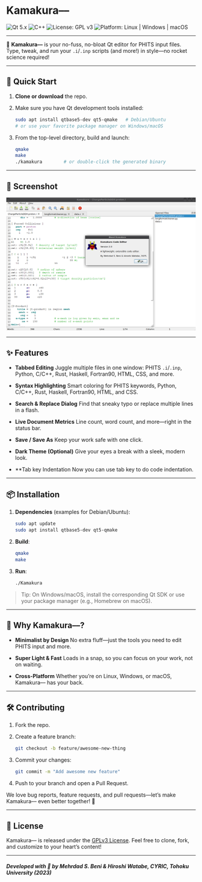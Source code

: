# Kamakura––

![Qt 5.x](https://img.shields.io/badge/Qt-5.x-blue)
![C++](https://img.shields.io/badge/Lang-C++-f1c40f)
![License: GPL v3](https://img.shields.io/badge/License-GPLv3-blue)
![Platform: Linux | Windows | macOS](https://img.shields.io/badge/Platform-Linux%20%7C%20Windows%20%7C%20macOS-lightgrey)

---

🎉 **Kamakura––** is your no-fuss, no-bloat Qt editor for PHITS input files. Type, tweak, and run your `.i`/`.inp` scripts (and more!) in style—no rocket science required!

---

## 🚀 Quick Start

1. **Clone or download** the repo.
2. Make sure you have Qt development tools installed:

   ```bash
   sudo apt install qtbase5-dev qt5-qmake   # Debian/Ubuntu
   # or use your favorite package manager on Windows/macOS
   ```
3. From the top-level directory, build and launch:

   ```bash
   qmake
   make
   ./kamakura        # or double-click the generated binary
   ```

---

## 📸 Screenshot

![Kamakura in Action](screenshot.png)

---

## ✨ Features

* **Tabbed Editing**
  Juggle multiple files in one window: PHITS `.i`/`.inp`, Python, C/C++, Rust, Haskell, Fortran90, HTML, CSS, and more.

* **Syntax Highlighting**
  Smart coloring for PHITS keywords, Python, C/C++, Rust, Haskell, Fortran90, HTML, and CSS.

* **Search & Replace Dialog**
  Find that sneaky typo or replace multiple lines in a flash.

* **Live Document Metrics**
  Line count, word count, and more—right in the status bar.

* **Save / Save As**
  Keep your work safe with one click.

* **Dark Theme (Optional)**
  Give your eyes a break with a sleek, modern look.

* **Tab key Indentation 
  Now you can use tab key to do code indentation.
---

## 📦 Installation

1. **Dependencies** (examples for Debian/Ubuntu):

   ```bash
   sudo apt update
   sudo apt install qtbase5-dev qt5-qmake
   ```
2. **Build**:

   ```bash
   qmake
   make
   ```
3. **Run**:

   ```bash
   ./Kamakura
   ```

> Tip: On Windows/macOS, install the corresponding Qt SDK or use your package manager (e.g., Homebrew on macOS).

---

## 🎯 Why Kamakura––?

* **Minimalist by Design**
  No extra fluff—just the tools you need to edit PHITS input and more.

* **Super Light & Fast**
  Loads in a snap, so you can focus on your work, not on waiting.

* **Cross-Platform**
  Whether you’re on Linux, Windows, or macOS, Kamakura–– has your back.

---

## 🛠️ Contributing

1. Fork the repo.
2. Create a feature branch:

   ```bash
   git checkout -b feature/awesome-new-thing
   ```
3. Commit your changes:

   ```bash
   git commit -m "Add awesome new feature"
   ```
4. Push to your branch and open a Pull Request.

We love bug reports, feature requests, and pull requests—let’s make Kamakura–– even better together! 🚀

---

## 📜 License

Kamakura–– is released under the [GPLv3 License](LICENSE).
Feel free to clone, fork, and customize to your heart’s content!

---

##### Developed with 💙 by Mehrdad S. Beni & Hiroshi Watabe, CYRIC, Tohoku University (2023)
